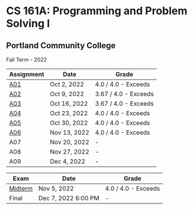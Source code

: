 # CS 161A: Programming and Problem Solving I

## Portland Community College 
Fall Term - 2022

| Assignment    | Date         | Grade                |
| ------------- | ------------ | -------------------- |
| [A01](./A01/) | Oct 2, 2022  | 4.0 / 4.0 - Exceeds  |
| [A02](./A02/) | Oct 9, 2022  | 3.67 / 4.0 - Exceeds |
| [A03](./A03/) | Oct 16, 2022 | 3.67 / 4.0 - Exceeds |
| [A04](./A04/) | Oct 23, 2022 | 4.0 / 4.0 - Exceeds  |
| [A05](./A05/) | Oct 30, 2022 | 4.0 / 4.0 - Exceeds  |
| [A06](./A06/) | Nov 13, 2022 | 4.0 / 4.0 - Exceeds  |
| A07           | Nov 20, 2022 | -                    |
| A08           | Nov 27, 2022 | -                    |
| A09           | Dec 4, 2022  | -                    |

| Exam                  | Date                | Grade               |
| --------------------- | ------------------- | ------------------- |
| [Midterm](./midterm/) | Nov 5, 2022         | 4.0 / 4.0 - Exceeds |
| Final                 | Dec 7, 2022 6:00 PM | -                   |